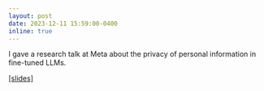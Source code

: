 ```yaml
---
layout: post
date: 2023-12-11 15:59:00-0400
inline: true
---
```


I gave a research talk at Meta about the privacy of personal information in fine-tuned LLMs.

<a href="/assets/pdf/[Meta] Analyzing PII Leakage.pdf" target="_blank" rel="noopener noreferrer" class="float-right">[slides]</a>



